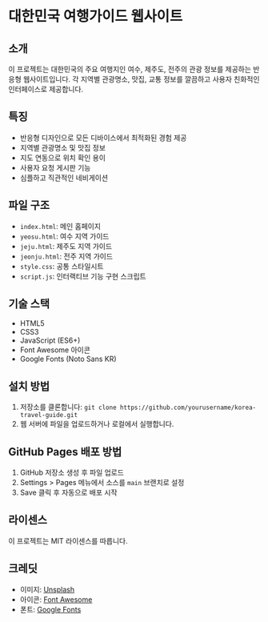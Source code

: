 # 대한민국 여행가이드 웹사이트

## 소개
이 프로젝트는 대한민국의 주요 여행지인 여수, 제주도, 전주의 관광 정보를 제공하는 반응형 웹사이트입니다. 각 지역별 관광명소, 맛집, 교통 정보를 깔끔하고 사용자 친화적인 인터페이스로 제공합니다.

## 특징
- 반응형 디자인으로 모든 디바이스에서 최적화된 경험 제공
- 지역별 관광명소 및 맛집 정보
- 지도 연동으로 위치 확인 용이
- 사용자 요청 게시판 기능
- 심플하고 직관적인 네비게이션

## 파일 구조
- `index.html`: 메인 홈페이지
- `yeosu.html`: 여수 지역 가이드
- `jeju.html`: 제주도 지역 가이드
- `jeonju.html`: 전주 지역 가이드
- `style.css`: 공통 스타일시트
- `script.js`: 인터랙티브 기능 구현 스크립트

## 기술 스택
- HTML5
- CSS3
- JavaScript (ES6+)
- Font Awesome 아이콘
- Google Fonts (Noto Sans KR)

## 설치 방법
1. 저장소를 클론합니다: `git clone https://github.com/yourusername/korea-travel-guide.git`
2. 웹 서버에 파일을 업로드하거나 로컬에서 실행합니다.

## GitHub Pages 배포 방법
1. GitHub 저장소 생성 후 파일 업로드
2. Settings > Pages 메뉴에서 소스를 `main` 브랜치로 설정
3. Save 클릭 후 자동으로 배포 시작

## 라이센스
이 프로젝트는 MIT 라이센스를 따릅니다.

## 크레딧
- 이미지: [Unsplash](https://unsplash.com)
- 아이콘: [Font Awesome](https://fontawesome.com)
- 폰트: [Google Fonts](https://fonts.google.com)
